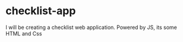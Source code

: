 # checklist-app
I will be creating a checklist web application. Powered by JS, its some HTML and Css
